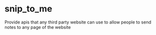 snip_to_me
==========

Provide apis that any third party website can use to allow people to send notes to any page of the website

